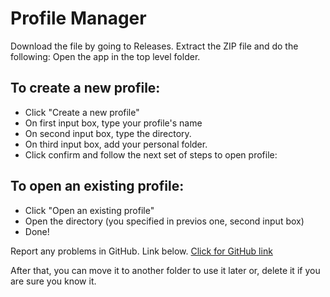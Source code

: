 # Profile Manager
Download the file by going to Releases. Extract the ZIP file and do the following:
Open the app in the top level folder.
## To create a new profile:
- Click "Create a new profile"
- On first input box, type your profile's name
- On second input box, type the directory.
- On third input box, add your personal folder.
- Click confirm and follow the next set of steps to open profile:
## To open an existing profile:
- Click "Open an existing profile"
- Open the directory (you specified in previos one, second input box)
- Done!

Report any problems in GitHub. Link below.
[Click for GitHub link](https://github.com/InfinityGorzan/Profile-Manager.git)

After that, you can move it to another folder to use it later or, delete it if you are sure you know it.
